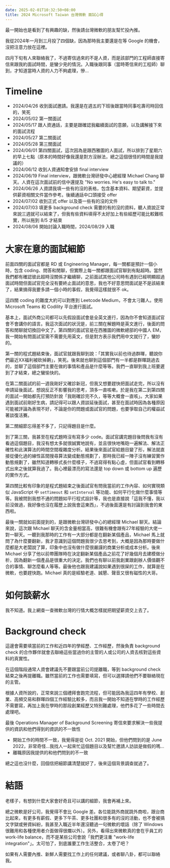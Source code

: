 ```yaml
---
date: 2025-02-01T10:32:50+08:00
title: 2024 Microsoft Taiwan 台灣微軟 面試心得
---
```


最一開始也是看到了有興趣的缺，然後請台灣微軟的朋友幫忙投內推。

我從2024年一月到三月投了四個缺，因為那時我主要還是在等 Google 的機會，沒把注意力放在這裡。

四月下旬有人來聯絡我了，不過寄信過來的不是人資，而是該部門的工程師直接寄信來跟我約面試時間，是蠻少見的情況。入職後跟同事（當時寄信來的工程師）聊到，才知道當時人資的人力不夠處理，慘...

# Timeline

- 2024/04/26 收到面試邀請。我還是在週五的下班後跟當時同事吃壽司時回信的，笑死
- 2024/05/02 第一關面試
- 2024/05/17 跟人資通話，主要是跟確認我繼續面試的意願，以及講解接下來的面試流程
- 2024/05/27 第二關面試
- 2024/05/28 第三關面試
- 2024/06/01 第四關面試，這次因為是跟西雅圖的人面試，所以排到了星期六的早上七點（原本的時間好像我還是對方沒辦法，總之這個很怪的時間是我提議的）
- 2024/06/12 收到人資通知會安排 final interview
- 2024/06/19 Final interview，跟微軟台灣研發中心總經理 Michael Chang 聊天。人資在這次面試前的信中還提及 "No worries. He's easy to talk to."
- 2024/06/26 人資請我填一些有的沒的表格，包含基本資料、期望薪資，並提供薪資相關文件當作參考。後續通話中口頭接受 offer
- 2024/07/02 收到正式 offer 以及簽一些有的沒的文件
- 2024/07/03 填更多 background check 需要的有的沒的資料，聽人資說正常來說三週就可以結束了，但我有些資料填得不太好加上有些經歷可能比較難核實，所以拖到 8/5 才結束
- 2024/08/06 開始討論入職時間，2024/08/29 入職

# 大家在意的面試細節

前面四關的面試官都是 RD 或 Engineering Manager，每一關都是預計一個小時，包含 coding、問答和閒聊，但實際上每一關都跟面試官聊到有點超時。當然我們都有確認彼此超時沒關係才繼續聊，之前面試其他公司時有遇到已經明顯超過面試時間但面試官完全沒有要終止面試的意思，我也不好意思問面試是不是該結束了，結果搞得我要多請一個小時的事假，我覺得這樣就很不 ok。

這四關 coding 的難度大約可以對應到 Leetcode Medium，不會太刁難人。使用 Microsoft Teams 和 Codility 平台進行面試。

基本上，面試外商公司都可以先假設面試會是全英文進行，因為你不會知道面試官會不會講你的語言。我這次面試的狀況是，前三關在解題時是英文進行，後面的問答和閒聊就切換回中文了。第四關的面試官是在西雅圖的微軟總部的中國人 EM，我一開始有問面試官需不需要先用英文，但是對方表示我們用中文就行了，蠻妙的。

第一關的程式題結束後，面試官就跟我聊到說：「其實我以前也待過群暉，聽說你們最近XX福利被砍掉齁」，笑死。後來就也聊到這個部門有一半都是群暉跳過去的，並聊了這個部門主要在做的事情和產品是什麼等等。我們一直聊到我上班要遲到了才結束，總之蠻愉快的。

在第二關面試的前一週我剛好又確診新冠，但我又想要趕快把面試走完，所以沒有申請延後面試，想說反正不影響我的思考，頂多一直咳嗽。於是我在第二到第四關的面試一開始都先打預防針說「我剛確診完不久，等等大概會一直咳」。大家如果遇到面試前剛好生病，請記得可以跟人資談延後面試，甚至在面試時因為各種原因可能被評論為表現不好，不論是你的問題或面試官的問題，也要爭取自己的權益試著談復活賽。

第二關細節忘得差不多了，只記得題目是什麼。

到了第三關，我甚至在程式題時沒有寫多少 code。面試官講完題目後問我有沒有看過這個題目，我沒有想太多就很誠實地說有，並且很快地嘴砲一遍解法、解法正確性和此演算法的時間空間複雜度分析。結果後來面試官給題目變了形，解法就直接從優化過的線性區間搜尋算法變成動態規劃了，那時我已經一陣子沒有練習實作動態規劃了，雖然知道轉移式長什麼樣子，不過寫得有點心虛，但面試官看到轉移式出來之後就算我過了。我心裡最漂亮的寫法還是 top down 或 bottom up 遍歷的實作方式。

第四關比較有印象的是程式題結束之後面試官有問我當前的工作內容、如何實現類似 JavaScript 中 `setTimeout` 和 `setInterval` 等功能、如何平行化做什麼事情等等。我被問到我想不通的問題如平行程式設計等，我也是直接說「這我不懂，我以前沒做過，我好像也沒在履歷上說我會這東西」，不過後面還是有討論到我會的東西啦。

最後一關就如前面提到的，是跟微軟台灣研發中心的總經理 Michael 聊天。結論來說，這次跟 Michael 聊天的含金量相當高，很難有機會跟有27年經驗的大佬一對一聊天。一聽到我那時的工作有一大部分都是在翻新某個產品，Michael 馬上就問了為什麼要翻新，我才意識到這個問題我很少去思考到，大概是因為那時要做什麼都是大老闆說了算，印象中也沒有做什麼很嚴謹的商業分析或成本分析。後來 Michael 分享了他以前帶團隊時在決定翻新某個產品之前花了好幾個月去建模做分析，因為翻新一個產品是很重大的決定。我們也有聊以前我創業跟創辦人價值觀不合的事情、聊怎麼看人等等。最後他也跟我建議說如果遇到很屎的工作，就算是在微軟，也要趕快跑。Michael 真的是經驗老道、誠懇、聲音又很有磁性的大哥。

# 如何談薪水

我不知道。我上網查一查微軟台灣的行情大概怎樣就把期望薪資交上去了。

# Background check

這邊會需要填當前的工作和近四年的學經歷、工作經歷，然後負責 background check 的合作夥伴就會去聯絡這些當過你的主管的人或公司的人資去核對這些資料的真實性。

在這個階段通常人資會建議先不要跟當前公司提離職，等到 background check 結束之後再提離職。雖然當前的工作也需要填寫，但可以選擇請他們不要聯絡現在的主管。

根據人資所說的，正常來說三個禮拜會跑完流程，但可能因為我這四年有學校、創業、高頻交易和群暉四個工作經驗比較多，而且我一開始不知道在學時的工作經歷不需要寫，再加上我在學時的那段創業經歷又特別難處理，他們多花了一些時間去處理吧。

最後 Operations Manager of Background Screening 寄信來要求解決一些我提供的資訊和他們得到的資訊的不一致性

- 開始工作的時間不一致，我覺得是從 Oct. 2021 開始，但他們問到的是 June 2022，非常奇怪...我找人一起來忙這個題目以及幫忙邀請人訪談是做假的嗎...
- 離職原因我提供的和他們問到的不一致

總之這也沒什麼，回個信把細節講清楚就好了，後來這個背景調查就過了。

# 結語

老樣子，有想到什麼大家會好奇且可以講的細節，我會再補上來。

總之微軟是好公司，我覺得不會比 Google 差。各位能跳外商就跳外商啦，跟台商比起來，有更多有薪假、更多下午茶、更多社團和很多有的沒的活動，也不會被搞文字獄或勞資糾紛，我甚至入職近半年還沒聽過一句微軟的壞話（除了 Windows 很難用和各種使用者介面做得很爛以外）。另外，看得出來微軟真的會在乎員工的 work-life balance，而不是某些公司會說「我們更注重 "work-life integration"」。太可怕了，到底誰要工作生活整合，太卷了吧？

如果有人需要內推、新鮮人需要找工作上的任何建議，或者聊八卦，都可以聯絡我。
